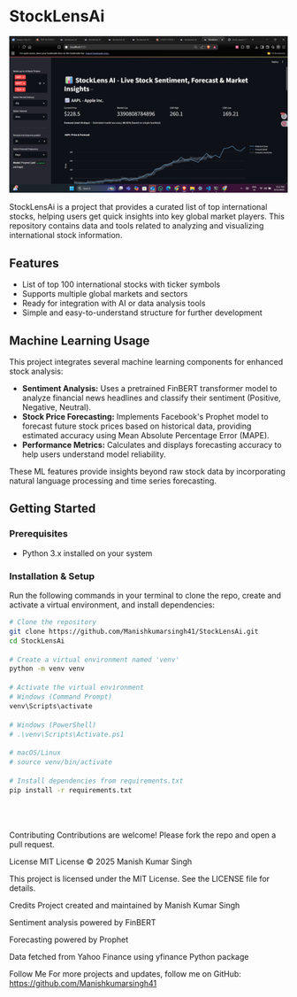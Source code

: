 # StockLensAi

![Project Image](images/stocklensai_screenshot.png)  <!-- Replace with your image path -->

StockLensAi is a project that provides a curated list of top international stocks, helping users get quick insights into key global market players. This repository contains data and tools related to analyzing and visualizing international stock information.

## Features

- List of top 100 international stocks with ticker symbols  
- Supports multiple global markets and sectors  
- Ready for integration with AI or data analysis tools  
- Simple and easy-to-understand structure for further development  

## Machine Learning Usage

This project integrates several machine learning components for enhanced stock analysis:

- **Sentiment Analysis:** Uses a pretrained FinBERT transformer model to analyze financial news headlines and classify their sentiment (Positive, Negative, Neutral).  
- **Stock Price Forecasting:** Implements Facebook's Prophet model to forecast future stock prices based on historical data, providing estimated accuracy using Mean Absolute Percentage Error (MAPE).  
- **Performance Metrics:** Calculates and displays forecasting accuracy to help users understand model reliability.

These ML features provide insights beyond raw stock data by incorporating natural language processing and time series forecasting.

## Getting Started

### Prerequisites

- Python 3.x installed on your system

### Installation & Setup

Run the following commands in your terminal to clone the repo, create and activate a virtual environment, and install dependencies:

```bash
# Clone the repository
git clone https://github.com/Manishkumarsingh41/StockLensAi.git
cd StockLensAi

# Create a virtual environment named 'venv'
python -m venv venv

# Activate the virtual environment
# Windows (Command Prompt)
venv\Scripts\activate

# Windows (PowerShell)
# .\venv\Scripts\Activate.ps1

# macOS/Linux
# source venv/bin/activate

# Install dependencies from requirements.txt
pip install -r requirements.txt





```

Contributing
Contributions are welcome! Please fork the repo and open a pull request.

License
MIT License © 2025 Manish Kumar Singh

This project is licensed under the MIT License. See the LICENSE file for details.

Credits
Project created and maintained by Manish Kumar Singh

Sentiment analysis powered by FinBERT

Forecasting powered by Prophet

Data fetched from Yahoo Finance using yfinance Python package

Follow Me
For more projects and updates, follow me on GitHub:
https://github.com/Manishkumarsingh41
